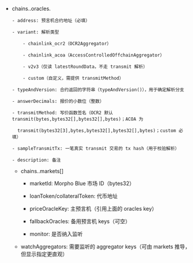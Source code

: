 - chains.<chainId>.oracles.<key>

      - address: 预言机合约地址（必填）

      - variant: 解析类型

          - chainlink_ocr2（OCR2Aggregator）

          - chainlink_acoa（AccessControlledOffchainAggregator）

          - v2v3（仅读 latestRoundData，不走 transmit 解析）

          - custom（自定义，需提供 transmitMethod）

      - typeAndVersion: 合约返回的字符串（typeAndVersion()），用于确定解析分支

      - answerDecimals: 报价的小数位（整数）

      - transmitMethod: 写价函数签名（OCR2 默认 transmit(bytes,bytes32[],bytes32[],bytes)；ACOA 为

        transmit(bytes32[3],bytes,bytes32[],bytes32[],bytes)；custom 必填）

      - sampleTransmitTx: 一笔真实 transmit 交易的 tx hash（用于校验解析）

      - description: 备注

  - chains.<chainId>.markets[]

    - marketId: Morpho Blue 市场 ID（bytes32）

    - loanToken/collateralToken: 代币地址

    - priceOracleKey: 主预言机（引用上面的 oracles key）

    - fallbackOracles: 备用预言机 keys（可空）

    - monitor: 是否纳入监听

  - watchAggregators: 需要监听的 aggregator keys（可由 markets 推导，但显示指定更直观）
